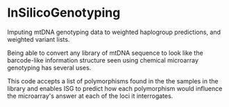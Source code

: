 # InSilicoGenotyping
Imputing mtDNA genotyping data to weighted haplogroup predictions, and weighted variant lists. 

Being able to convert any library of mtDNA sequence to look like the barcode-like information 
structure seen using chemical microarray genotyping has several uses.  

This code accepts a list of polymorphisms found in the the samples in the library and enables ISG
to predict how each polymorphism would influence the microarray's answer at each of the loci it
interrogates.
